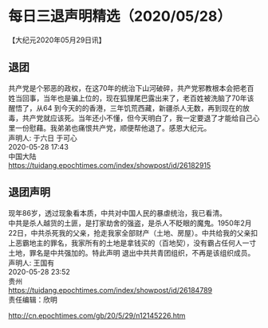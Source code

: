 # 每日三退声明精选（2020/05/28）
  
  
【大纪元2020年05月29日讯】  
## 退团  
共产党是个邪恶的政权，在这70年的统治下山河破碎，共产党邪教根本会把老百姓当回事，当年也是骗上位的，现在狐狸尾巴露出来了，老百姓被洗脑了70年该醒悟了，从64 到今天的的香港，三年饥荒西藏，新疆杀人无数，再到现在的放毒，共产党就应该死。当年还小不懂，但今天明白了，我一定要退了才能给自己心里一份慰藉。我弟弟也痛恨共产党，顺便帮他退了。感恩大纪元。  
声明人: 于六日 于可心  
2020-05-28 17:43  
中国大陆  
https://tuidang.epochtimes.com/index/showpost/id/26182915  
## 退团声明  
现年86岁，透过现象看本质，中共对中国人民的暴虐统治，我已看清。  
中共是杀人越货的土匪，是打家劫舍的强盗，是杀人不眨眼的魔鬼。1950年2月22日，中共杀死我的父亲，抢走我家全部财产（土地、房屋）。中共给我的父亲扣上恶霸地主的罪名，我家所有的土地是拿钱买的（百地契），没有霸占任何人一寸土地，罪名是中共强加的。特此声明 退出中共共青团组织，不再是该组织成员。  
声明人: 王国有  
2020-05-28 23:52  
贵州  
https://tuidang.epochtimes.com/index/showpost/id/26184789  
责任编辑：欣明  
  
  
  
http://cn.epochtimes.com/gb/20/5/29/n12145226.htm
